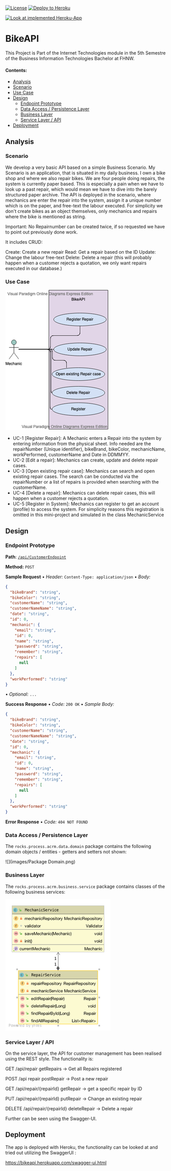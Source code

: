 
[![License](http://img.shields.io/:license-apache-blue.svg)](http://www.apache.org/licenses/LICENSE-2.0.html)
[![Deploy to Heroku](https://img.shields.io/badge/deploy%20to-Heroku-6762a6.svg?longCache=true)](https://heroku.com/deploy)

[![Look at implemented Heroku-App](https://upload.wikimedia.org/wikipedia/commons/a/ab/Swagger-logo.png)](https://bikeapi.herokuapp.com/swagger-ui.html)

# BikeAPI

This Project is Part of the Internet Technologies module in the 5th Semestre of the Business Information Technologies Bachelor at FHNW.

#### Contents:
  - [Analysis](#analysis)
  - [Scenario](#scenario)
  - [Use Case](#use-case)
- [Design](#design)
  - [Endpoint Prototype](#endpoint-prototype)
  - [Data Access / Persistence Layer](#data-access--persistence-layer)
  - [Business Layer](#business-layer)
  - [Service Layer / API](#service-layer--api)
- [Deployment](#deployment)

## Analysis

### Scenario

We develop a very basic API based on a simple Business Scenario. My Scenario is an application, that is situated in my daily business. I own a bike shop and where we also repair bikes. We are four people doing repairs, the system is currently paper based. This is especially a pain when we have to look up a past repair, which would mean we have to dive into the barely structured paper archive. 
The API is deployed in the scenario, where mechanics are enter the repair into the system, assign it a unique number which is on the paper, and free-text the labour executed. For simplicity we don't create bikes as an object themselves, only mechanics and repairs where the bike is mentioned as string.

Important: No Repairnumber can be created twice, if so requested we have to point out previously done work.

It includes CRUD:

Create: Create a new repair Read: Get a repair based on the ID Update: Change the labour free-text Delete: Delete a repair (this will probably happen when a customer rejects a quotation, we only want repairs executed in our database.)


### Use Case
![](images/UCDiag.png)
- UC-1 [Register Repair]: A Mechanic enters a Repair into the system by entering information from the physical sheet. Info needed are the repairNumber (Unique identifier), bikeBrand, bikeColor, mechanicName, workPerformed, customerName and Date in DDMMYY.
- UC-2 [Edit a repair]: Mechanics can create, update and delete repair cases.
- UC-3 [Open existing repair case]: Mechanics can search and open existing repair cases. The search can be conducted via the repairNumber or a list of repairs is provided when searching with the customerName.
- UC-4 [Delete a repair]: Mechanics can delete repair cases, this will happen when a customer rejects a quotation.
- UC-5 [Register in System]: Mechanics can register to get an account (profile) to access the system. For simplicity reasons this registration is omitted in this mini-project and simulated in the class MechanicService

## Design

### Endpoint Prototype
**Path**: [`/api/CustomerEndpoint`](/api/CustomerEndpoint) 

**Method:** `POST`

**Sample Request**  • *Header:* `Content-Type: application/json` • *Body:*

```JSON
{
  "bikeBrand": "string",
  "bikeColor": "string",
  "customerName": "string",
  "customerNameName": "string",
  "date": "string",
  "id": 0,
  "mechanic": {
    "email": "string",
    "id": 0,
    "name": "string",
    "password": "string",
    "remember": "string",
    "repairs": [
      null
    ]
  },
  "workPerformed": "string"
}
```

• *Optional:* `...`
  
**Success Response**  • *Code:* `200 OK` • *Sample Body:*

```JSON
{
  "bikeBrand": "string",
  "bikeColor": "string",
  "customerName": "string",
  "customerNameName": "string",
  "date": "string",
  "id": 0,
  "mechanic": {
    "email": "string",
    "id": 0,
    "name": "string",
    "password": "string",
    "remember": "string",
    "repairs": [
      null
    ]
  },
  "workPerformed": "string"
}
```

**Error Response** • *Code:* `404 NOT FOUND`

### Data Access / Persistence Layer

The `rocks.process.acrm.data.domain` package contains the following domain objects / entities - getters and setters not shown:

![](images/Package Domain.png)



### Business Layer

The `rocks.process.acrm.business.service` package contains classes of the following business services:

![](images/business-serviceCD.png)


### Service Layer / API

On the service layer, the API for customer management has been realised using the REST style. The functionality is:

GET /api/repair getRepairs
-> Get all Repairs registered

POST /api repair postRepair
-> Post a new repair

GET /api/repair/{repairId} getRepair
-> get a specific repair by ID

PUT /api/repair/{repairId} putRepair
-> Change an existing repair

DELETE /api/repair/{repairId} deleteRepair
-> Delete a repair

Further can be seen using the Swagger-UI.

## Deployment

The app is deployed with Heroku, the functionality can be looked at and tried out utilizing the SwaggerUI :

https://bikeapi.herokuapp.com/swagger-ui.html
